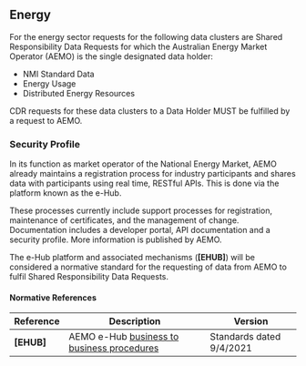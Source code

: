 
## Energy

For the energy sector requests for the following data clusters are Shared Responsibility Data Requests for which the Australian Energy Market Operator (AEMO) is the single designated data holder:
* NMI Standard Data
* Energy Usage
* Distributed Energy Resources

CDR requests for these data clusters to a Data Holder MUST be fulfilled by a request to AEMO.

### Security Profile

In its function as market operator of the National Energy Market, AEMO already maintains a
registration process for industry participants and shares data with participants using real time,
RESTful APIs. This is done via the platform known as the e-Hub.

These processes currently include support processes for registration, maintenance of certificates,
and the management of change. Documentation includes a developer portal, API documentation
and a security profile. More information is published by AEMO.

The e-Hub platform and associated mechanisms (**[EHUB]**) will be considered a normative standard for the requesting of data from AEMO to fulfil Shared Responsibility Data Requests.

#### Normative References

| **Reference**  | **Description**  | **Version** |
| --- | --- | --- |
| **[EHUB]**    | AEMO e-Hub [business to business procedures](https://aemo.com.au/en/energy-systems/market-it-systems/electricity-system-guides/participant-it-interfaces)| Standards dated 9/4/2021
